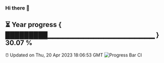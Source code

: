 ### Hi there 👋
⏳ Year progress { █████████▁▁▁▁▁▁▁▁▁▁▁▁▁▁▁▁▁▁▁▁▁ } 30.07 %
---
⏰ Updated on Thu, 20 Apr 2023 18:06:53 GMT
![Progress Bar CI](https://github.com/Moyi321/Moyi321/workflows/Progress%20Bar%20CI/badge.svg)
